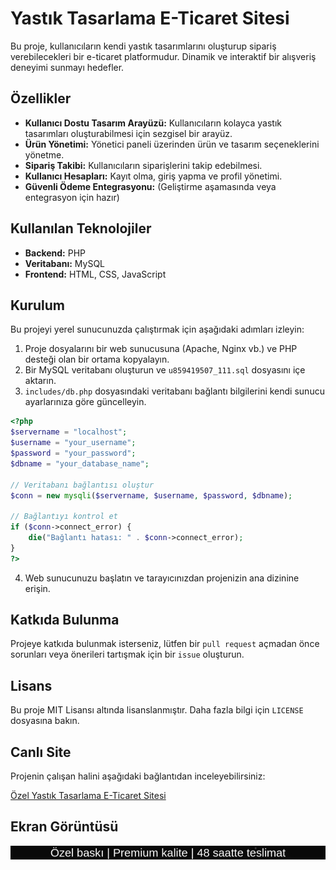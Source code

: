 # Yastık Tasarlama E-Ticaret Sitesi

Bu proje, kullanıcıların kendi yastık tasarımlarını oluşturup sipariş verebilecekleri bir e-ticaret platformudur. Dinamik ve interaktif bir alışveriş deneyimi sunmayı hedefler.

## Özellikler

- **Kullanıcı Dostu Tasarım Arayüzü:** Kullanıcıların kolayca yastık tasarımları oluşturabilmesi için sezgisel bir arayüz.
- **Ürün Yönetimi:** Yönetici paneli üzerinden ürün ve tasarım seçeneklerini yönetme.
- **Sipariş Takibi:** Kullanıcıların siparişlerini takip edebilmesi.
- **Kullanıcı Hesapları:** Kayıt olma, giriş yapma ve profil yönetimi.
- **Güvenli Ödeme Entegrasyonu:** (Geliştirme aşamasında veya entegrasyon için hazır)

## Kullanılan Teknolojiler

- **Backend:** PHP
- **Veritabanı:** MySQL
- **Frontend:** HTML, CSS, JavaScript

## Kurulum

Bu projeyi yerel sunucunuzda çalıştırmak için aşağıdaki adımları izleyin:

1. Proje dosyalarını bir web sunucusuna (Apache, Nginx vb.) ve PHP desteği olan bir ortama kopyalayın.
2. Bir MySQL veritabanı oluşturun ve `u859419507_111.sql` dosyasını içe aktarın.
3. `includes/db.php` dosyasındaki veritabanı bağlantı bilgilerini kendi sunucu ayarlarınıza göre güncelleyin.

```php
<?php
$servername = "localhost";
$username = "your_username";
$password = "your_password";
$dbname = "your_database_name";

// Veritabanı bağlantısı oluştur
$conn = new mysqli($servername, $username, $password, $dbname);

// Bağlantıyı kontrol et
if ($conn->connect_error) {
    die("Bağlantı hatası: " . $conn->connect_error);
}
?>
```

4. Web sunucunuzu başlatın ve tarayıcınızdan projenizin ana dizinine erişin.

## Katkıda Bulunma

Projeye katkıda bulunmak isterseniz, lütfen bir `pull request` açmadan önce sorunları veya önerileri tartışmak için bir `issue` oluşturun.

## Lisans

Bu proje MIT Lisansı altında lisanslanmıştır. Daha fazla bilgi için `LICENSE` dosyasına bakın.




## Canlı Site

Projenin çalışan halini aşağıdaki bağlantıdan inceleyebilirsiniz:

[Özel Yastık Tasarlama E-Ticaret Sitesi](https://özelyastıktasarlama.shop/)

## Ekran Görüntüsü

![Ana Sayfa Ekran Görüntüsü](ozel_yastik_tasarlama_anasayfa.webp)
